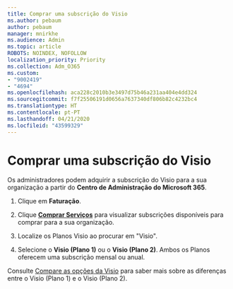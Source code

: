 ```yaml
---
title: Comprar uma subscrição do Visio
ms.author: pebaum
author: pebaum
manager: mnirkhe
ms.audience: Admin
ms.topic: article
ROBOTS: NOINDEX, NOFOLLOW
localization_priority: Priority
ms.collection: Adm_O365
ms.custom:
- "9002419"
- "4694"
ms.openlocfilehash: aca228c2010b3e3497d75b46a231aa404e4dd324
ms.sourcegitcommit: f7f25506191d0656a7637340df806b82c4232bc4
ms.translationtype: HT
ms.contentlocale: pt-PT
ms.lasthandoff: 04/21/2020
ms.locfileid: "43599329"
---
```

# <a name="purchase-visio-subscription"></a>Comprar uma subscrição do Visio

Os administradores podem adquirir a subscrição do Visio para a sua organização a partir do **Centro de Administração do Microsoft 365**.

1. Clique em **Faturação**.

2. Clique **[Comprar Serviços](https://go.microsoft.com/fwlink/p/?linkid=868433)** para visualizar subscrições disponíveis para comprar para a sua organização.

3. Localize os Planos Visio ao procurar em "Visio".

4. Selecione o **Visio (Plano 1)** ou o **Visio (Plano 2)**. Ambos os Planos oferecem uma subscrição mensal ou anual.

Consulte [Compare as opções da Visio](https://products.office.com/Visio/microsoft-visio-plans-and-pricing-compare-visio-options) para saber mais sobre as diferenças entre o Visio (Plano 1) e o Visio (Plano 2). 
